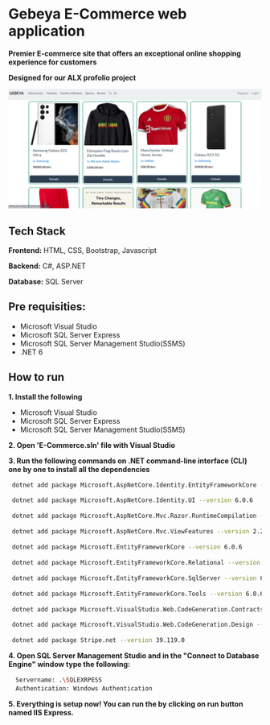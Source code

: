 # Gebeya E-Commerce web application

**Premier E-commerce site that offers an exceptional online shopping experience for customers**

**Designed for our ALX profolio project**

![Gebeya-website preview](/home_page.png)


## Tech Stack

**Frontend:** HTML, CSS, Bootstrap, Javascript

**Backend:** C#, ASP.NET

**Database:** SQL Server 


## Pre requisities:

- Microsoft Visual Studio
- Microsoft SQL Server Express
- Microsoft SQL Server Management Studio(SSMS)
- .NET 6

## How to run

**1. Install the following**
 - Microsoft Visual Studio
 - Microsoft SQL Server Express
 - Microsoft SQL Server Management Studio(SSMS)
 
**2. Open 'E-Commerce.sln' file with Visual Studio**

**3. Run the following commands on .NET command-line interface (CLI) one by one to install all the dependencies**
```bash
 dotnet add package Microsoft.AspNetCore.Identity.EntityFrameworkCore --version 6.0.6
```
```bash
 dotnet add package Microsoft.AspNetCore.Identity.UI --version 6.0.6
```
```bash
 dotnet add package Microsoft.AspNetCore.Mvc.Razor.RuntimeCompilation --version 6.0.6
```
```bash
 dotnet add package Microsoft.AspNetCore.Mvc.ViewFeatures --version 2.2.0
```
```bash
 dotnet add package Microsoft.EntityFrameworkCore --version 6.0.6
```
```bash
 dotnet add package Microsoft.EntityFrameworkCore.Relational --version 6.0.6
```
```bash
 dotnet add package Microsoft.EntityFrameworkCore.SqlServer --version 6.0.6
```
```bash
 dotnet add package Microsoft.EntityFrameworkCore.Tools --version 6.0.6
```
```bash
 dotnet add package Microsoft.VisualStudio.Web.CodeGeneration.Contracts --version 5.0.2
```
```bash
 dotnet add package Microsoft.VisualStudio.Web.CodeGeneration.Design --version 6.0.6
```
```bash
 dotnet add package Stripe.net --version 39.119.0
```
**4. Open SQL Server Management Studio and in the "Connect to Database Engine" window type the following:**
```bash
  Servername: .\SQLEXRPESS
  Authentication: Windows Authentication 
```
**5. Everything is setup now! You can run the by clicking on run button named IIS Express.**
